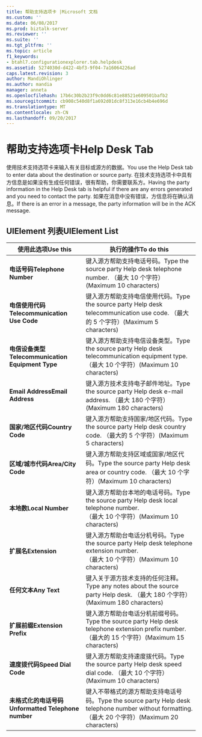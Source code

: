 ```yaml
---
title: 帮助支持选项卡 |Microsoft 文档
ms.custom: ''
ms.date: 06/08/2017
ms.prod: biztalk-server
ms.reviewer: ''
ms.suite: ''
ms.tgt_pltfrm: ''
ms.topic: article
f1_keywords:
- btahl7.configurationexplorer.tab.helpdesk
ms.assetid: 5274030d-d422-4bf3-9f04-7a16064226ad
caps.latest.revision: 3
author: MandiOhlinger
ms.author: mandia
manager: anneta
ms.openlocfilehash: 17b6c30b2b23f9c0dd6c81e88521e609501bafb2
ms.sourcegitcommit: cb908c540d8f1a692d01dc8f313e16cb4b4e696d
ms.translationtype: MT
ms.contentlocale: zh-CN
ms.lasthandoff: 09/20/2017
---
```

# <a name="help-desk-tab"></a><span data-ttu-id="77a68-102">帮助支持选项卡</span><span class="sxs-lookup"><span data-stu-id="77a68-102">Help Desk Tab</span></span>
<span data-ttu-id="77a68-103">使用技术支持选项卡来输入有关目标或源方的数据。</span><span class="sxs-lookup"><span data-stu-id="77a68-103">You use the Help Desk tab to enter data about the destination or source party.</span></span> <span data-ttu-id="77a68-104">在技术支持选项卡中具有方信息是如果没有生成任何错误，很有帮助，你需要联系方。</span><span class="sxs-lookup"><span data-stu-id="77a68-104">Having the party information in the Help Desk tab is helpful if there are any errors generated and you need to contact the party.</span></span> <span data-ttu-id="77a68-105">如果在消息中没有错误，方信息将在确认消息。</span><span class="sxs-lookup"><span data-stu-id="77a68-105">If there is an error in a message, the party information will be in the ACK message.</span></span>  
  
## <a name="uielement-list"></a><span data-ttu-id="77a68-106">UIElement 列表</span><span class="sxs-lookup"><span data-stu-id="77a68-106">UIElement List</span></span>  
  
|<span data-ttu-id="77a68-107">使用此选项</span><span class="sxs-lookup"><span data-stu-id="77a68-107">Use this</span></span>|<span data-ttu-id="77a68-108">执行的操作</span><span class="sxs-lookup"><span data-stu-id="77a68-108">To do this</span></span>|  
|--------------|----------------|  
|<span data-ttu-id="77a68-109">**电话号码**</span><span class="sxs-lookup"><span data-stu-id="77a68-109">**Telephone Number**</span></span>|<span data-ttu-id="77a68-110">键入源方帮助支持电话号码。</span><span class="sxs-lookup"><span data-stu-id="77a68-110">Type the source party Help desk telephone number.</span></span> <span data-ttu-id="77a68-111">（最大 10 个字符）</span><span class="sxs-lookup"><span data-stu-id="77a68-111">(Maximum 10 characters)</span></span>|  
|<span data-ttu-id="77a68-112">**电信使用代码**</span><span class="sxs-lookup"><span data-stu-id="77a68-112">**Telecommunication Use Code**</span></span>|<span data-ttu-id="77a68-113">键入源方帮助支持电信使用代码。</span><span class="sxs-lookup"><span data-stu-id="77a68-113">Type the source party Help desk telecommunication use code.</span></span> <span data-ttu-id="77a68-114">（最大的 5 个字符）</span><span class="sxs-lookup"><span data-stu-id="77a68-114">(Maximum 5 characters)</span></span>|  
|<span data-ttu-id="77a68-115">**电信设备类型**</span><span class="sxs-lookup"><span data-stu-id="77a68-115">**Telecommunication Equipment Type**</span></span>|<span data-ttu-id="77a68-116">键入源方帮助支持电信设备类型。</span><span class="sxs-lookup"><span data-stu-id="77a68-116">Type the source party Help desk telecommunication equipment type.</span></span> <span data-ttu-id="77a68-117">（最大 10 个字符）</span><span class="sxs-lookup"><span data-stu-id="77a68-117">(Maximum 10 characters)</span></span>|  
|<span data-ttu-id="77a68-118">**Email Address**</span><span class="sxs-lookup"><span data-stu-id="77a68-118">**Email Address**</span></span>|<span data-ttu-id="77a68-119">键入源方技术支持电子邮件地址。</span><span class="sxs-lookup"><span data-stu-id="77a68-119">Type the source party Help desk e-mail address.</span></span> <span data-ttu-id="77a68-120">（最大 180 个字符）</span><span class="sxs-lookup"><span data-stu-id="77a68-120">(Maximum 180 characters)</span></span>|  
|<span data-ttu-id="77a68-121">**国家/地区代码**</span><span class="sxs-lookup"><span data-stu-id="77a68-121">**Country Code**</span></span>|<span data-ttu-id="77a68-122">键入源方帮助支持国家/地区代码。</span><span class="sxs-lookup"><span data-stu-id="77a68-122">Type the source party Help desk country code.</span></span> <span data-ttu-id="77a68-123">（最大的 5 个字符）</span><span class="sxs-lookup"><span data-stu-id="77a68-123">(Maximum 5 characters)</span></span>|  
|<span data-ttu-id="77a68-124">**区域/城市代码**</span><span class="sxs-lookup"><span data-stu-id="77a68-124">**Area/City Code**</span></span>|<span data-ttu-id="77a68-125">键入源方帮助支持区域或国家/地区代码。</span><span class="sxs-lookup"><span data-stu-id="77a68-125">Type the source party Help desk area or country code.</span></span> <span data-ttu-id="77a68-126">（最大 10 个字符）</span><span class="sxs-lookup"><span data-stu-id="77a68-126">(Maximum 10 characters)</span></span>|  
|<span data-ttu-id="77a68-127">**本地数**</span><span class="sxs-lookup"><span data-stu-id="77a68-127">**Local Number**</span></span>|<span data-ttu-id="77a68-128">键入源方帮助台本地的电话号码。</span><span class="sxs-lookup"><span data-stu-id="77a68-128">Type the source party Help desk local telephone number.</span></span> <span data-ttu-id="77a68-129">（最大 10 个字符）</span><span class="sxs-lookup"><span data-stu-id="77a68-129">(Maximum 10 characters)</span></span>|  
|<span data-ttu-id="77a68-130">**扩展名**</span><span class="sxs-lookup"><span data-stu-id="77a68-130">**Extension**</span></span>|<span data-ttu-id="77a68-131">键入源方帮助台电话分机号码。</span><span class="sxs-lookup"><span data-stu-id="77a68-131">Type the source party Help desk telephone extension number.</span></span> <span data-ttu-id="77a68-132">（最大 10 个字符）</span><span class="sxs-lookup"><span data-stu-id="77a68-132">(Maximum 10 characters)</span></span>|  
|<span data-ttu-id="77a68-133">**任何文本**</span><span class="sxs-lookup"><span data-stu-id="77a68-133">**Any Text**</span></span>|<span data-ttu-id="77a68-134">键入关于源方技术支持的任何注释。</span><span class="sxs-lookup"><span data-stu-id="77a68-134">Type any notes about the source party Help desk.</span></span> <span data-ttu-id="77a68-135">（最大 180 个字符）</span><span class="sxs-lookup"><span data-stu-id="77a68-135">(Maximum 180 characters)</span></span>|  
|<span data-ttu-id="77a68-136">**扩展前缀**</span><span class="sxs-lookup"><span data-stu-id="77a68-136">**Extension Prefix**</span></span>|<span data-ttu-id="77a68-137">键入源方帮助台电话分机前缀号码。</span><span class="sxs-lookup"><span data-stu-id="77a68-137">Type the source party Help desk telephone extension prefix number.</span></span> <span data-ttu-id="77a68-138">（最大的 15 个字符）</span><span class="sxs-lookup"><span data-stu-id="77a68-138">(Maximum 15 characters)</span></span>|  
|<span data-ttu-id="77a68-139">**速度拨代码**</span><span class="sxs-lookup"><span data-stu-id="77a68-139">**Speed Dial Code**</span></span>|<span data-ttu-id="77a68-140">键入源方帮助支持速度拨代码。</span><span class="sxs-lookup"><span data-stu-id="77a68-140">Type the source party Help desk speed dial code.</span></span> <span data-ttu-id="77a68-141">（最大 10 个字符）</span><span class="sxs-lookup"><span data-stu-id="77a68-141">(Maximum 10 characters)</span></span>|  
|<span data-ttu-id="77a68-142">**未格式化的电话号码**</span><span class="sxs-lookup"><span data-stu-id="77a68-142">**Unformatted Telephone number**</span></span>|<span data-ttu-id="77a68-143">键入不带格式的源方帮助支持电话号码。</span><span class="sxs-lookup"><span data-stu-id="77a68-143">Type the source party Help desk telephone number without formatting.</span></span> <span data-ttu-id="77a68-144">（最大 20 个字符）</span><span class="sxs-lookup"><span data-stu-id="77a68-144">(Maximum 20 characters)</span></span>|
